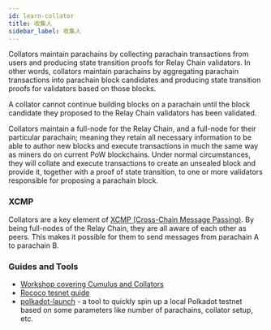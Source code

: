 ```yaml
---
id: learn-collator
title: 收集人
sidebar_label: 收集人
---
```


Collators maintain parachains by collecting parachain transactions from users and producing state transition proofs for Relay Chain validators. In other words, collators maintain parachains by aggregating parachain transactions into parachain block candidates and producing state transition proofs for validators based on those blocks.

A collator cannot continue building blocks on a parachain until the block candidate they proposed to the Relay Chain validators has been validated.

Collators maintain a full-node for the Relay Chain, and a full-node for their particular parachain; meaning they retain all necessary information to be able to author new blocks and execute transactions in much the same way as miners do on current PoW blockchains. Under normal circumstances, they will collate and execute transactions to create an unsealed block and provide it, together with a proof of state transition, to one or more validators responsible for proposing a parachain block.

### XCMP

Collators are a key element of [XCMP (Cross-Chain Message Passing)](learn-xcm). By being full-nodes of the Relay Chain, they are all aware of each other as peers. This makes it possible for them to send messages from parachain A to parachain B.

### Guides and Tools

- [Workshop covering Cumulus and Collators](https://substrate.dev/cumulus-workshop/#/1-prep/1-compiling)
- [Rococo tesnet guide](https://wiki.polkadot.network/docs/en/build-parachains-rococo)
- [polkadot-launch](https://github.com/shawntabrizi/polkadot-launch) - a tool to quickly spin up a local Polkadot testnet based on some parameters like number of parachains, collator setup, etc.
